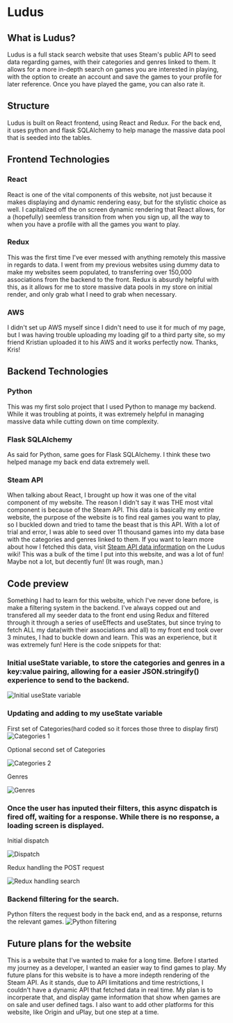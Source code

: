 # Ludus

## What is Ludus?

Ludus is a full stack search website that uses Steam's public API to seed data regarding games, with their categories and genres linked to them. It allows for a more in-depth search on games you are interested in playing, with the option to create an account and save the games to your profile for later reference. Once you have played the game, you can also rate it.

## Structure

Ludus is built on React frontend, using React and Redux. For the back end, it uses python and flask SQLAlchemy to help manage the massive data pool that is seeded into the tables.

## Frontend Technologies

### React

React is one of the vital components of this website, not just because it makes displaying and dynamic rendering easy, but for the stylistic choice as well. I capitalized off the on screen dynamic rendering that React allows, for a (hopefully) seemless transition from when you sign up, all the way to when you have a profile with all the games you want to play.

### Redux

This was the first time I've ever messed with anything remotely this massive in regards to data. I went from my previous websites using dummy data to make my websites seem populated, to transferring over 150,000 associations from the backend to the front. Redux is absurdly helpful with this, as it allows for me to store massive data pools in my store on initial render, and only grab what I need to grab when necessary. 

### AWS

I didn't set up AWS myself since I didn't need to use it for much of my page, but I was having trouble uploading my loading gif to a third party site, so my friend Kristian uploaded it to his AWS and it works perfectly now. Thanks, Kris!


## Backend Technologies

### Python

This was my first solo project that I used Python to manage my backend. While it was troubling at points, it was extremely helpful in managing massive data while cutting down on time complexity.


### Flask SQLAlchemy

As said for Python, same goes for Flask SQLAlchemy. I think these two helped manage my back end data extremely well.


### Steam API

When talking about React, I brought up how it was one of the vital component of my website. The reason I didn't say it was THE most vital component is because of the Steam API. This data is basically my entire website, the purpose of the website is to find real games you want to play, so I buckled down and tried to tame the beast that is this API. With a lot of trial and error, I was able to seed over 11 thousand games into my data base with the categories and genres linked to them. If you want to learn more about how I fetched this data, visit [Steam API data information](https://github.com/zanehamadi/Ludus/wiki/Steam-API-data-information) on the Ludus wiki! This was a bulk of the time I put into this website, and was a lot of fun! Maybe not a lot, but decently fun! (It was rough, man.)
## Code preview

Something I had to learn for this website, which I've never done before, is make a filtering system in the backend. I've always copped out and transfered all my seeder data to the front end using Redux and filtered through it through a series of useEffects and useStates, but since trying to fetch ALL my data(with their associations and all) to my front end took over 3 minutes, I had to buckle down and learn. This was an experience, but it was extremely fun! Here is the code snippets for that:


### Initial useState variable, to store the categories and genres in a key:value pairing, allowing for a easier JSON.stringify() experience to send to the backend.

![Initial useState variable](https://i.imgur.com/bxUTIua.png)


### Updating and adding to my useState variable

First set of Categories(hard coded so it forces those three to display first)
![Categories 1](https://i.imgur.com/rBaTdOU.png)

Optional second set of Categories

![Categories 2](https://i.imgur.com/GzMHMV6.png)


Genres

![Genres](https://i.imgur.com/ikfAaXQ.png)


### Once the user has inputed their filters, this async dispatch is fired off, waiting for a response. While there is no response, a loading screen is displayed.

Initial dispatch

![Dispatch](https://i.imgur.com/1U2Hm1L.png)


Redux handling the POST request

![Redux handling search](https://i.imgur.com/OHgDv57.png)


### Backend filtering for the search.

Python filters the request body in the back end, and as a response, returns the relevant games. 
![Python filtering](https://i.imgur.com/EwYlkKT.png)



## Future plans for the website

This is a website that I've wanted to make for a long time. Before I started my journey as a developer, I wanted an easier way to find games to play. My future plans for this website is to have a more indepth rendering of the Steam API. As it stands, due to API limitations and time restrictions, I couldn't have a dynamic API that fetched data in real time. My plan is to incorperate that, and display game information that show when games are on sale and user defined tags. I also want to add other platforms for this website, like Origin and uPlay, but one step at a time.



